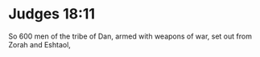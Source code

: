 # Judges 18:11

So 600 men of the tribe of Dan, armed with weapons of war, set out from Zorah and Eshtaol,
